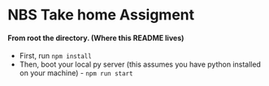 # NBS Take home Assigment

#### From root the directory. (Where this README lives)
  * First, run `npm install`
  * Then, boot your local py server (this assumes you have python installed on your machine) - `npm run start`
